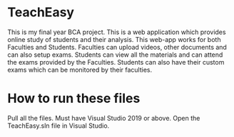 # TeachEasy
This is my final year BCA project.
This is a web application which provides online study of students and their analysis.
This web-app works for both Faculties and Students.
Faculties can upload videos, other documents and can also setup exams.
Students can view all the materials and can attend the exams provided by the Faculties.
Students can also have their custom exams which can be monitored by their faculties.

# How to run these files
Pull all the files.
Must have Visual Studio 2019 or above.
Open the TeachEasy.sln file in Visual Studio.
